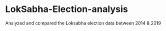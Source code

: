 # LokSabha-Election-analysis
Analyzed and compared the Loksabha election data between 2014 &amp; 2019
